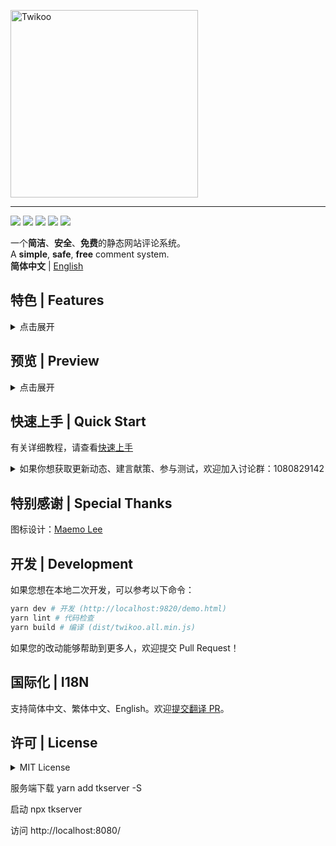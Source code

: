 <a href="https://twikoo.js.org/"><img src="./docs/static/logo.png" width="300" alt="Twikoo"></a>

---

[![](https://img.shields.io/npm/v/twikoo)](https://www.npmjs.com/package/twikoo)
[![](https://img.shields.io/bundlephobia/minzip/twikoo)](https://bundlephobia.com/result?p=twikoo)
[![](https://img.shields.io/npm/dt/twikoo)](https://www.npmjs.com/package/twikoo)
[![](https://data.jsdelivr.com/v1/package/npm/twikoo/badge)](https://www.jsdelivr.com/package/npm/twikoo)
[![](https://img.shields.io/npm/l/twikoo)](./LICENSE)

一个**简洁**、**安全**、**免费**的静态网站评论系统。<br>
A **simple**, **safe**, **free** comment system.  
**简体中文** | [English](./README.en.md)

## 特色 | Features

<details>
<summary>点击展开</summary>

### 简单

- 免费搭建（使用云开发 / Vercel / 私有部署评论后台）
- 简单部署（支持云开发 / Vercel 一键部署）

### 易用

- 支持回复、点赞
- 无需额外适配，支持搭配浅色主题与深色主题使用
- 支持 API 调用，批量获取文章评论数、最新评论
- 访客在昵称栏输入 QQ 号，会自动补全 QQ 昵称和 QQ 邮箱
- 访客填写数字 QQ 邮箱，会使用 QQ 头像作为评论头像
- 支持评论框粘贴图片（可禁用）
- 支持插入图片（可禁用）
- 支持去不图床、云开发图床
- 支持插入表情（可禁用）
- 支持 Ctrl + Enter 快捷回复
- 评论框内容实时保存草稿，刷新不会丢失
- [支持 Katex 公式](https://twikoo.js.org/faq.html#%E5%A6%82%E4%BD%95%E5%90%AF%E7%94%A8-katex-%E6%94%AF%E6%8C%81)
- 支持按语言的代码高亮

### 安全

- 隐私信息安全（通过云函数控制敏感字段（邮箱、IP、环境配置等）不会泄露）
- 支持 Akismet 垃圾评论检测（需自行注册 [akismet.com](https://akismet.com/)）
- 支持腾讯云内容安全垃圾评论检测（需自行注册 [腾讯云内容安全](https://console.cloud.tencent.com/cms/text/overview)）
- 支持人工审核模式
- 防 XSS 注入
- 支持限制每个 IP 每 10 分钟最多发表多少条评论

### 即时

- 支持邮件提醒（访客和博主）
- 支持微信提醒（仅针对博主，基于 [Server 酱](https://sc.ftqq.com/3.version)，需自行注册）
- 支持 QQ 提醒（仅针对博主，基于 [Qmsg 酱](https://qmsg.zendee.cn/)，需自行注册）

### 个性

- 支持自定义评论框背景图片
- 支持自定义“博主”标识文字
- 支持自定义通知邮件模板
- 支持自定义评论框提示信息（placeholder）
- 支持自定义表情列表（兼容 [OwO 的数据格式](https://cdn.jsdelivr.net/npm/owo@1.0.2/demo/OwO.json)）
- 支持自定义【昵称】【邮箱】【网址】必填 / 选填
- 支持自定义代码高亮主题

### 便捷管理

- 内嵌式管理面板，通过密码登录，可方便地查看评论、隐藏评论、删除评论、修改配置
- 支持隐藏管理入口，通过输入暗号显示
- 支持从 Valine、Artalk、Disqus 导入评论

### 缺点

- 不支持 IE

</details>

## 预览 | Preview

<details>
<summary>点击展开</summary>

### 评论

![评论](./docs/static/readme-1.png)

### 评论管理

![评论管理](./docs/static/readme-2.png)

### 推送通知

![推送通知](./docs/static/readme-3.jpg)

</details>

## 快速上手 | Quick Start

有关详细教程，请查看[快速上手](https://twikoo.js.org/quick-start.html)

<details>
<summary>如果你想获取更新动态、建言献策、参与测试，欢迎加入讨论群：1080829142</summary>
<img height="300" alt="1080829142" src="https://www.imaegoo.com/gallery/2020/hello-twikoo.png" />
</details>

<!-- ## 贡献者 | Contributors -->

## 特别感谢 | Special Thanks

图标设计：[Maemo Lee](https://www.maemo.cc)

<!-- ## 捐赠 | Donate -->

## 开发 | Development

如果您想在本地二次开发，可以参考以下命令：

```sh
yarn dev # 开发 (http://localhost:9820/demo.html)
yarn lint # 代码检查
yarn build # 编译 (dist/twikoo.all.min.js)
```

如果您的改动能够帮助到更多人，欢迎提交 Pull Request！

## 国际化 | I18N

支持简体中文、繁体中文、English。欢迎[提交翻译 PR](https://github.com/twikoojs/twikoo/edit/main/src/client/utils/i18n/i18n.js)。

## 许可 | License

<details>
<summary>MIT License</summary>

[![FOSSA Status](https://app.fossa.com/api/projects/git%2Bgithub.com%2Fimaegoo%2Ftwikoo.svg?type=large)](https://app.fossa.com/projects/git%2Bgithub.com%2Fimaegoo%2Ftwikoo?ref=badge_large)

</details>

服务端下载
yarn add tkserver -S

启动
npx tkserver

访问
http://localhost:8080/
